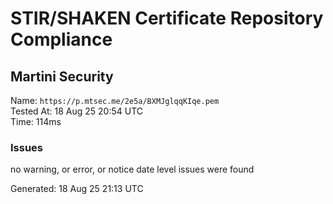 # STIR/SHAKEN Certificate Repository Compliance

## Martini Security

Name: `https://p.mtsec.me/2e5a/BXMJglqqKIqe.pem`\
Tested At: 18 Aug 25 20:54 UTC\
Time: 114ms

### Issues

no warning, or error, or notice date level issues were found

Generated: 18 Aug 25 21:13 UTC